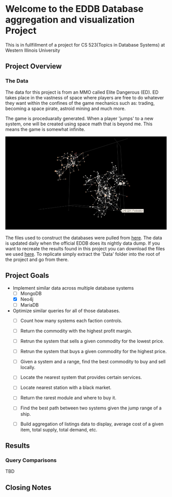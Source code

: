 # Welcome to the EDDB Database aggregation and visualization Project #

This is in fullfillment of a project for CS 523(Topics in Database Systems) at Western Illinois University

## Project Overview ##

### The Data ###
The data for this project is from an MMO called Elite Dangerous (ED). ED takes place in the vastness of space where players are free to do whatever they want within the confines of the game mechanics such as: trading, becoming a space pirate, astroid mining and much more. 

The game is proceduarally generated. When a player 'jumps' to a new system, one will be created using space math that is beyond me. This means the game is somewhat infinite. 

![Two System Spheres: Nerthus and Sol](/img/sol_nerthus.png)

The files used to construct the databases were pulled from [here](https://eddb.io/api). The data is updated daily when the official EDDB does its nightly data dump. If you want to recreate the results found in this project you can download the files we used [here](https://drive.google.com/file/d/1vBIUQmErZzgLlenMJXuB4oJvEPDopNGg/view?usp=sharing). To replicate simply extract the 'Data' folder into the root of the project and go from there.

## Project Goals ##
* Implement similar data across multiple database systems
    - [ ] MongoDB
    - [x] Neo4j
    - [ ] MariaDB
* Optimize similar queries for all of those databases.
    - [ ] Count how many systems each faction controls.
    - [ ] Return the commodity with the highest profit margin.
    - [ ] Retrun the system that sells a given commodity for the lowest price.
    - [ ] Retrun the system that buys a given commodity for the highest price.
    - [ ] Given a system and a range, find the best commodity to buy and sell locally.
    - [ ] Locate the nearest system that provides certain services.
    - [ ] Locate nearest station with a black market.
    - [ ] Return the rarest module and where to buy it.
    - [ ] Find the best path between two systems given the jump range of a ship.
    - [ ] Build aggregation of listings data to display, average cost of a given item, total supply, total demand, etc.


## Results ##

### Query Comparisons ###
TBD

## Closing Notes ##


